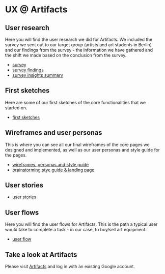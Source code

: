 # UX @ Artifacts

## User research
Here you will find the user research we did for Artifacts. We included the survey we sent out to our target group (artists and art students in Berlin) and our findings from the survey - the information we have gathered and the shift we made based on the conclusion from the survey. 

* [survey](https://docs.google.com/forms/d/e/1FAIpQLSebQXWw7_dwLxV9no1BBwKA3m7Kf_pHl0Rm8ev93dKMbNvOeQ/viewform)
* [survey findings](https://docs.google.com/spreadsheets/d/1JoJP1Cx502ASWBgaHwifp7GWb9b8fcTAr56v5WMaeHI/edit#gid=995018761)
* [survey insights summary](https://docs.google.com/document/d/1wMnTKCd5E3KGYi5myt6gV8PsCjuYjBI2uVb-YSiS2Y4/edit)

## First sketches
Here are some of our first sketches of the core functionalities that we started on. 

* [first sketches](https://artifacts.invisionapp.com/freehand/artifacts-LyGhP5BNl) 

## Wireframes and user personas
This is where you can see all our final wireframes of the core pages we designed and implemented, as well as our user personas and style guide for the pages. 

* [wireframes, personas and style guide](https://www.figma.com/file/jtk0TxRCG1RomCqNXJ0UCH/artifacts?node-id=12%3A1)
* [brainstorming stye guide & landing page](https://docs.google.com/spreadsheets/d/1gONGSG5pJXhsCugrjvga7DNO4OPIo_amNz64YmqqQQ0/edit#gid=785450853)

## User stories

* [user stories](https://docs.google.com/document/d/1nmyP5Ggku_0QN8vFED7BpRaZPeu2_fewpYip8O11j4g/edit)

## User flows
Here you will find the user flows for Artifacts. This is the path a typical user would take to complete a task - in our case, to buy/sell art equipment.

* [user flow](https://www.figma.com/file/L7tdneL92346KJGOx4Pgut/User-Flows?node-id=0%3A1)

## Take a look at Artifacts
Please visit [Artifacts](https://artifacts-effcb.web.app/) and log in with an existing Google account.
